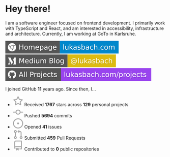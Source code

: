 # Hey there!

I am a software engineer focused on frontend development. I primarily work with TypeScript and React, and am interested in accessibility, infrastructure and architecture. Currently, I am working at GoTo in Karlsruhe.

[![Homepage](./icons/homepage.svg)](https://lukasbach.com)
[![Medium Blog](./icons/medium.svg)](https://medium.com/@lukasbach)
[![My Projects](./icons/projects.svg)](https://lukasbach.com/projects)

I joined GitHub **11** years ago. Since then, I...

- ![](./icons/star.svg) Received **1767** stars across **129** personal projects
- ![](./icons/commit.svg) Pushed **5694** commits
- ![](./icons/issues.svg) Opened **41** issues
- ![](./icons/pr.svg) Submitted **459** Pull Requests
- ![](./icons/repo.svg) Contributed to **0** public repositories
